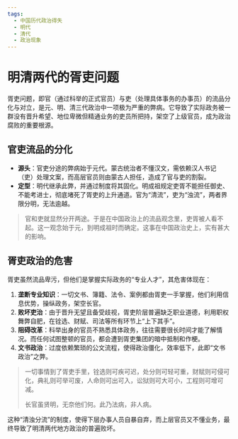 ```yaml
---
tags:
  - 中国历代政治得失
  - 明代
  - 清代
  - 政治现象
---
```


# 明清两代的胥吏问题

胥吏问题，即官（通过科举的正式官员）与吏（处理具体事务的办事员）的流品分化与对立，是元、明、清三代政治中一项极为严重的弊病。它导致了实际政务被一群没有晋升希望、地位卑微但精通业务的吏员所把持，架空了上级官员，成为政治腐败的重要根源。

## 官吏流品的分化

- **源头**：官吏分途的弊病始于元代。蒙古统治者不懂汉文，需依赖汉人书记（吏）处理文案，而高层官员则由蒙古人担任，造成了官与吏的割裂。
- **定型**：明代继承此弊，并通过制度将其固化。明成祖规定吏胥不能担任御史、不能考进士，彻底堵死了胥吏的上升通道。官为“清流”，吏为“浊流”，两者界限分明，无法逾越。

> 官和吏就显然分开两途。于是在中国政治上的流品观念里，吏胥被人看不起。这一观念始于元，到明成祖时而确定。这事在中国政治史上，实有甚大的影响。

## 胥吏政治的危害

胥吏虽然流品卑污，但他们是掌握实际政务的“专业人才”，其危害体现在：

1.  **垄断专业知识**：一切文书、簿籍、法令、案例都由胥吏一手掌握，他们利用信息优势，操纵政务，架空长官。
2.  **败坏吏治**：由于晋升无望且备受歧视，胥吏阶层普遍缺乏职业道德，利用职权舞弊自肥，在铨选、财赋、司法等所有环节上“上下其手”。
3.  **阻碍改革**：科举出身的官员不熟悉具体政务，往往需要很长时间才能了解情况。而任何试图整顿的官员，都会遭到胥吏集团的暗中抵制和作梗。
4.  **文书政治**：过度依赖繁琐的公文流程，使得政治僵化，效率低下，此即“文书政治”之弊。

> 一切事情到了胥吏手里，铨选则可疾可迟，处分则可轻可重，财赋则可侵可化，典礼则可举可废，人命则可出可入，讼狱则可大可小，工程则可增可减。
> 
> 长官虽贤明，无奈他们何。此乃法病，非人病。

这种“清浊分流”的制度，使得下层办事人员自暴自弃，而上层官员又不懂业务，最终导致了明清两代地方政治的普遍败坏。
